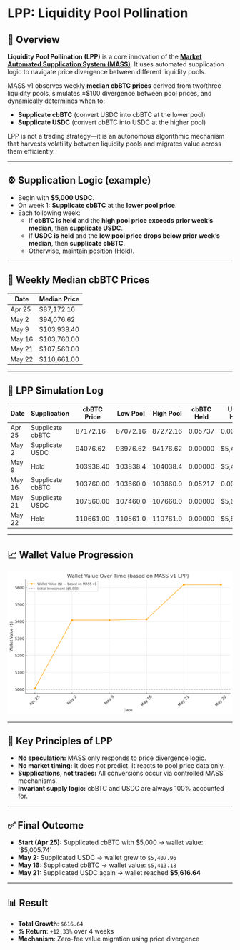 # LPP: Liquidity Pool Pollination

## 🌱 Overview

**Liquidity Pool Pollination (LPP)** is a core innovation of the **[Market Automated Supplication System (MASS)](https://github.com/Art-Sells/HPM/tree/main/HPMCodeBase/MASS)**. It uses automated supplication logic to navigate price divergence between different liquidity pools.

MASS v1 observes weekly **median cbBTC prices** derived from two/three liquidity pools, simulates ±$100 divergence between pool prices, and dynamically determines when to:

- **Supplicate cbBTC** (convert USDC into cbBTC at the lower pool)
- **Supplicate USDC** (convert cbBTC into USDC at the higher pool)

LPP is not a trading strategy—it is an autonomous algorithmic mechanism that harvests volatility between liquidity pools and migrates value across them efficiently.

---

## ⚙️ Supplication Logic (example)

- Begin with **$5,000 USDC**.
- On week 1: **Supplicate cbBTC** at the **lower pool price**.
- Each following week:
  - If **cbBTC is held** and the **high pool price exceeds prior week’s median**, then **supplicate USDC**.
  - If **USDC is held** and the **low pool price drops below prior week’s median**, then **supplicate cbBTC**.
  - Otherwise, maintain position (Hold).

---

## 📅 Weekly Median cbBTC Prices

| Date     | Median Price |
|----------|--------------|
| Apr 25   | $87,172.16   |
| May 2    | $94,076.62   |
| May 9    | $103,938.40  |
| May 16   | $103,760.00  |
| May 21   | $107,560.00  |
| May 22   | $110,661.00  |

---

## 🧾 LPP Simulation Log

| Date     | Supplication        | cbBTC Price | Low Pool | High Pool | cbBTC Held | USDC Held | Wallet Value |
|----------|---------------------|-------------|----------|-----------|------------|-----------|--------------|
| Apr 25   | Supplicate cbBTC    | 87172.16    | 87072.16 | 87272.16  | 0.05737    | 0.00      | $5,005.74    |
| May 2    | Supplicate USDC     | 94076.62    | 93976.62 | 94176.62  | 0.00000    | $5,407.96 | $5,407.96    |
| May 9    | Hold                | 103938.40   | 103838.4 | 104038.4  | 0.00000    | $5,407.96 | $5,407.96    |
| May 16   | Supplicate cbBTC    | 103760.00   | 103660.0 | 103860.0  | 0.05217    | 0.00      | $5,413.18    |
| May 21   | Supplicate USDC     | 107560.00   | 107460.0 | 107660.0  | 0.00000    | $5,616.64 | $5,616.64    |
| May 22   | Hold                | 110661.00   | 110561.0 | 110761.0  | 0.00000    | $5,616.64 | $5,616.64    |

---

## 📈 Wallet Value Progression

<img src="https://github.com/Art-Sells/HPM/blob/main/HPMCodeBase/MASS/LPP/WalletValueOverTime(basedonMASSv1LPP).png" width="600px"> 

---

## 🧠 Key Principles of LPP

- **No speculation:** MASS only responds to price divergence logic.
- **No market timing:** It does not predict. It reacts to pool price data only.
- **Supplications, not trades:** All conversions occur via controlled MASS mechanisms.
- **Invariant supply logic:** cbBTC and USDC are always 100% accounted for.

---

## ✅ Final Outcome

- **Start (Apr 25):** Supplicated cbBTC with $5,000 → wallet value: `$5,005.74`
- **May 2:** Supplicated USDC → wallet grew to `$5,407.96`
- **May 16:** Supplicated cbBTC → wallet value: `$5,413.18`
- **May 21:** Supplicated USDC again → wallet reached **$5,616.64**

---

## 📊 Result

- **Total Growth**: `$616.64`
- **% Return**: `+12.33%` over 4 weeks
- **Mechanism**: Zero-fee value migration using price divergence
